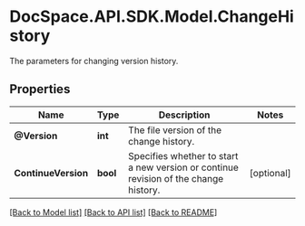 # DocSpace.API.SDK.Model.ChangeHistory
The parameters for changing version history.

## Properties

Name | Type | Description | Notes
------------ | ------------- | ------------- | -------------
**@Version** | **int** | The file version of the change history. | 
**ContinueVersion** | **bool** | Specifies whether to start a new version or continue revision of the change history. | [optional] 

[[Back to Model list]](../README.md#documentation-for-models) [[Back to API list]](../README.md#documentation-for-api-endpoints) [[Back to README]](../README.md)

